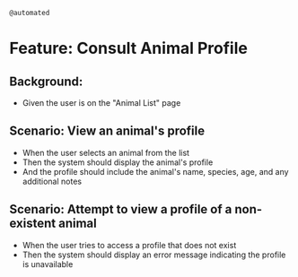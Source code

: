 `@automated`
# Feature: Consult Animal Profile

## Background:

* Given the user is on the "Animal List" page

## Scenario: View an animal's profile

* When the user selects an animal from the list
* Then the system should display the animal's profile
* And the profile should include the animal's name, species, age, and any additional notes

## Scenario: Attempt to view a profile of a non-existent animal

* When the user tries to access a profile that does not exist
* Then the system should display an error message indicating the profile is unavailable 
